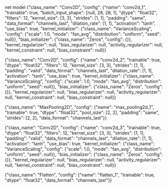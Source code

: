 net model
{"class_name": "Conv2D", "config": {"name": "conv2d_1", "trainable": true, "batch_input_shape": [null, 28, 28, 1], "dtype": "float32", "filters": 12, "kernel_size": [3, 3], "strides": [1, 1], "padding": "same", "data_format": "channels_last", "dilation_rate": [1, 1], "activation": "tanh", "use_bias": true, "kernel_initializer": {"class_name": "VarianceScaling", "config": {"scale": 1.0, "mode": "fan_avg", "distribution": "uniform", "seed": null}}, "bias_initializer": {"class_name": "Zeros", "config": {}}, "kernel_regularizer": null, "bias_regularizer": null, "activity_regularizer": null, "kernel_constraint": null, "bias_constraint": null}}

{"class_name": "Conv2D", "config": {"name": "conv2d_2", "trainable": true, "dtype": "float32", "filters": 12, "kernel_size": [3, 3], "strides": [1, 1], "padding": "valid", "data_format": "channels_last", "dilation_rate": [1, 1], "activation": "tanh", "use_bias": true, "kernel_initializer": {"class_name": "VarianceScaling", "config": {"scale": 1.0, "mode": "fan_avg", "distribution": "uniform", "seed": null}}, "bias_initializer": {"class_name": "Zeros", "config": {}}, "kernel_regularizer": null, "bias_regularizer": null, "activity_regularizer": null, "kernel_constraint": null, "bias_constraint": null}}

{"class_name": "MaxPooling2D", "config": {"name": "max_pooling2d_1", "trainable": true, "dtype": "float32", "pool_size": [2, 2], "padding": "same", "strides": [2, 2], "data_format": "channels_last"}}

{"class_name": "Conv2D", "config": {"name": "conv2d_3", "trainable": true, "dtype": "float32", "filters": 12, "kernel_size": [3, 3], "strides": [1, 1], "padding": "valid", "data_format": "channels_last", "dilation_rate": [1, 1], "activation": "tanh", "use_bias": true, "kernel_initializer": {"class_name": "VarianceScaling", "config": {"scale": 1.0, "mode": "fan_avg", "distribution": "uniform", "seed": null}}, "bias_initializer": {"class_name": "Zeros", "config": {}}, "kernel_regularizer": null, "bias_regularizer": null, "activity_regularizer": null, "kernel_constraint": null, "bias_constraint": null}}

{"class_name": "Flatten", "config": {"name": "flatten_1", "trainable": true, "dtype": "float32", "data_format": "channels_last"}}

